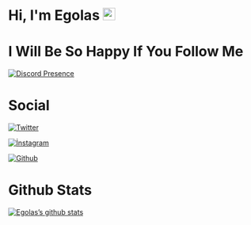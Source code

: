 <h1>Hi, I'm Egolas <img src="https://media.giphy.com/media/hvRJCLFzcasrR4ia7z/giphy.gif" width="25px"></h1>


<h1>I Will Be So Happy If You Follow Me</h1>


  
[![Discord Presence](https://lanyard-profile-readme.vercel.app/api/705355571209175071)](https://discord.com/users/705355571209175071)
  
<h1>Social</h1>

<div>

[![Twitter](https://img.shields.io/badge/Twitter-1DA1F2?style=for-the-badge&logo=twitter&logoColor=white)](https://twitter.com/egemen_only)

  </div>
  
[![İnstagram](https://img.shields.io/badge/Instagram-E4405F?style=for-the-badge&logo=instagram&logoColor=white)](https://instagram.com/egemen_only)

[![Github](https://img.shields.io/badge/GitHub-100000?style=for-the-badge&logo=github&logoColor=white)](https://github.com/egemenonly)

<h1>Github Stats</h1>

[![Egolas’s github stats](https://github-readme-stats.vercel.app/api?username=EgemenOnly)](https://github.com/EgemenOnly)




